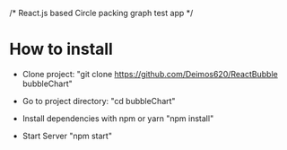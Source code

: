 /* React.js based Circle packing graph test app */


# How to install
- Clone project:
"git clone https://github.com/Deimos620/ReactBubble bubbleChart"

- Go to project directory:
"cd bubbleChart"

- Install dependencies with npm or yarn
"npm install"

- Start Server
"npm start"